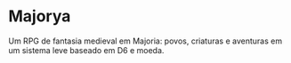# Majorya
Um RPG de fantasia medieval em Majoria: povos, criaturas e aventuras em um sistema leve baseado em D6 e moeda.
